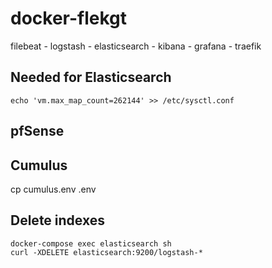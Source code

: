 # docker-flekgt

filebeat - logstash - elasticsearch - kibana - grafana - traefik

## Needed for Elasticsearch
    echo 'vm.max_map_count=262144' >> /etc/sysctl.conf


## pfSense


## Cumulus

cp cumulus.env .env

## Delete indexes
    docker-compose exec elasticsearch sh
    curl -XDELETE elasticsearch:9200/logstash-*

